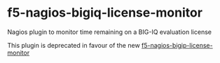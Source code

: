 # f5-nagios-bigiq-license-monitor
Nagios plugin to monitor time remaining on a BIG-IQ evaluation license

This plugin is deprecated in favour of the new [f5-nagios-bigip-license-monitor](https://github.com/cybershoe/f5-nagios-bigip-license-monitor)
